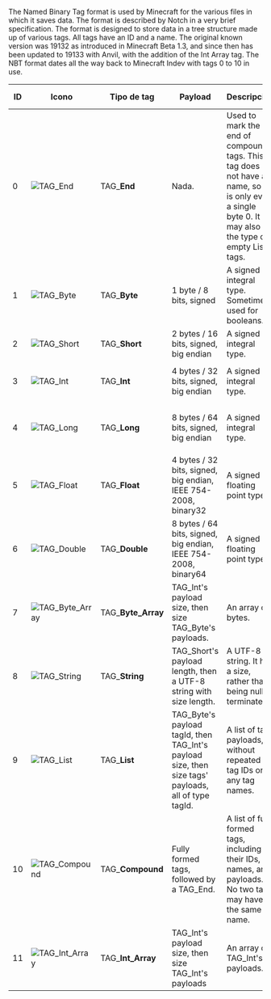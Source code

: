 The Named Binary Tag format is used by Minecraft for the various files in which it saves data. The format is described by Notch in a very brief specification. The format is designed to store data in a tree structure made up of various tags. All tags have an ID and a name. The original known version was 19132 as introduced in Minecraft Beta 1.3, and since then has been updated to 19133 with Anvil, with the addition of the Int Array tag. The NBT format dates all the way back to Minecraft Indev with tags 0 to 10 in use.

ID | Icono | Tipo de tag | Payload | Descripción | Capacidad de almacenamiento
--- | --- | --- | --- | --- | ---
0 | ![TAG_End](http://i.imgur.com/GbbSJOl.png "TAG_End") | TAG_**End** | Nada. | Used to mark the end of compound tags. This tag does not have a name, so it is only ever a single byte 0. It may also be the type of empty List tags. | N/A
1 | ![TAG_Byte](http://i.imgur.com/DLpKqKK.png "TAG_Byte") | TAG_**Byte** | 1 byte / 8 bits, signed | A signed integral type. Sometimes used for booleans. | Rango comprendido entre `-(2^7)` y `2^7 - 1`: Desde `-128` hasta `+127`.
2 | ![TAG_Short](http://i.imgur.com/mOTYBeM.png "TAG_Short") | TAG_**Short** |  2 bytes / 16 bits, signed, big endian | A signed integral type. | Rango comprendido entre `-(2^15)` y `2^15 - 1`: Desde `-32,768` hasta `32,767`
3 | ![TAG_Int](http://i.imgur.com/S24DzxI.png "TAG_Int") | TAG_**Int** |  4 bytes / 32 bits, signed, big endian | A signed integral type. | Rango comprendido entre `-(2^31)` y `2^31 - 1`: Desde `-2,147,483,648` hasta `2,147,483,647`
4 | ![TAG_Long](http://i.imgur.com/DUiiE1O.png "TAG_Long") | TAG_**Long** |  8 bytes / 64 bits, signed, big endian | A signed integral type. | Rango comprendido entre `-(2^63)` y `2^63 - 1`: Desde `-9,223,372,036,854,775,808` hasta `9,223,372,036,854,775,807`.
5 | ![TAG_Float](http://i.imgur.com/SzJFi47.png "TAG_Float") | TAG_**Float** | 4 bytes / 32 bits, signed, big endian, IEEE 754-2008, binary32 | A signed floating point type. | Precision varies throughout number line; See Single-precision floating-point format.
6 | ![TAG_Double](http://i.imgur.com/RHW9hx9.png "TAG_Double") | TAG_**Double** | 8 bytes / 64 bits, signed, big endian, IEEE 754-2008, binary64 | A signed floating point type. | Precision varies throughout number line; See Single-precision floating-point format.
7 | ![TAG_Byte_Array](http://i.imgur.com/tOTGqjP.png "TAG_Byte_Array") | TAG_**Byte_Array** | TAG_Int's payload size, then size TAG_Byte's payloads. | An array of bytes. | Maximum number of elements ranges between `2^31 - 9` y `2^31 - 1`: `2,147,483,639` y `2,147,483,647`, depending on the specific JVM.
8 | ![TAG_String](http://i.imgur.com/c2NRyWV.png "TAG_String") | TAG_**String** | TAG_Short's payload length, then a UTF-8 string with size length. | A UTF-8 string. It has a size, rather than being null terminated. | `32,767` UTF-8 Code Points (see UTF-8 format; most commonly-used characters are a single code point).
9 | ![TAG_List](http://i.imgur.com/S7q49GR.png "TAG_List") | TAG_**List** | TAG_Byte's payload tagId, then TAG_Int's payload size, then size tags' payloads, all of type tagId. | A list of tag payloads, without repeated tag IDs or any tag names. | Due to JVM limitations and the implementation of ArrayList, the maximum number of list elements is `2^31 - 9` o `2,147,483,639`. Also note that List and Compound tags may not be nested beyond a depth of 512.
10 | ![TAG_Compound](http://i.imgur.com/bRuYarV.png "TAG_Compound") | TAG_**Compound** | Fully formed tags, followed by a TAG_End. | A list of fully formed tags, including their IDs, names, and payloads. No two tags may have the same name. | Unlike lists, there is no hard limit to the amount of tags within a Compound (of course, there is always the implicit limit of virtual memory). Note, however, that Compound and List tags may not be nested beyond a depth of 512.
11 | ![TAG_Int_Array](http://i.imgur.com/9K6IiQm.png "TAG_Int_Array") | TAG_**Int_Array** | TAG_Int's payload size, then size TAG_Int's payloads | An array of TAG_Int's payloads. | Maximum number of elements ranges between `2^31 - 9` and `2^31 - 1`: `2,147,483,639` and `2,147,483,647`, depending on the specific JVM.
